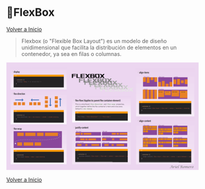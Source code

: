 # 🎯FlexBox

[Volver a Inicio](../../README.md)

> Flexbox (o "Flexible Box Layout") es un modelo de diseño unidimensional que facilita la distribución de elementos en un contenedor, ya sea en filas o columnas.

<img src="../../assets/FlexBox.png" alt="FlexBox" >

[Volver a Inicio](../../README.md)
